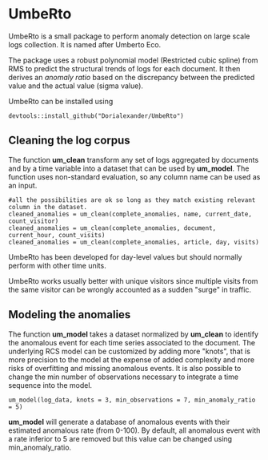 # UmbeRto
UmbeRto is a small package to perform anomaly detection on large scale logs collection. It is named after Umberto Eco.

The package uses a robust polynomial model (Restricted cubic spline) from RMS to predict the structural trends of logs for each document. It then derives an *anomaly ratio* based on the discrepancy between the predicted value and the actual value (sigma value).  

UmbeRto can be installed using 

```
devtools::install_github("Dorialexander/UmbeRto")
```
## Cleaning the log corpus

The function **um_clean** transform any set of logs aggregated by documents and by a time variable into a dataset that can be used by **um_model**. The function uses non-standard evaluation, so any column name can be used as an input.

```
#all the possibilities are ok so long as they match existing relevant column in the dataset.
cleaned_anomalies = um_clean(complete_anomalies, name, current_date, count_visitor)
cleaned_anomalies = um_clean(complete_anomalies, document, current_hour, count_visits)
cleaned_anomalies = um_clean(complete_anomalies, article, day, visits)
```

UmbeRto has been developed for day-level values but should normally perform with other time units.

UmbeRto works usually better with unique visitors since multiple visits from the same visitor can be wrongly accounted as a sudden "surge" in traffic.

## Modeling the anomalies

The function **um_model** takes a dataset normalized by **um_clean** to identify the anomalous event for each time series associated to the document. The underlying RCS model can be customized by adding more "knots", that is more precision to the model at the expense of added complexity and more risks of overfitting and missing anomalous events. It is also possible to change the min number of observations necessary to integrate a time sequence into the model.

```
um_model(log_data, knots = 3, min_observations = 7, min_anomaly_ratio = 5)
```

**um_model** will generate a database of anomalous events with their estimated anomalous rate (from 0-100). By default, all anomalous event with a rate inferior to 5 are removed but this value can be changed using min_anomaly_ratio.
